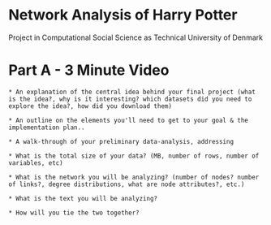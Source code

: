 # Network Analysis of Harry Potter
Project in Computational Social Science as Technical University of Denmark

# Part A - 3 Minute Video
    * An explanation of the central idea behind your final project (what is the idea?, why is it interesting? which datasets did you need to explore the idea?, how did you download them)

    * An outline on the elements you'll need to get to your goal & the implementation plan..

    * A walk-through of your preliminary data-analysis, addressing

    * What is the total size of your data? (MB, number of rows, number of variables, etc)

    * What is the network you will be analyzing? (number of nodes? number of links?, degree distributions, what are node attributes?, etc.)

    * What is the text you will be analyzing?
    
    * How will you tie the two together?
    

    

